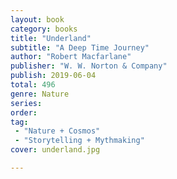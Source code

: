 ```yaml
---
layout: book
category: books
title: "Underland"
subtitle: "A Deep Time Journey"
author: "Robert Macfarlane"
publisher: "W. W. Norton & Company"
publish: 2019-06-04
total: 496
genre: Nature
series:
order:
tag:
 - "Nature + Cosmos"
 - "Storytelling + Mythmaking"
cover: underland.jpg

---
```

